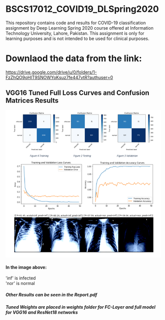 # BSCS17012_COVID19_DLSpring2020
 This repository contains code and results for COVID-19 classification assignment by Deep Learning Spring 2020 course offered at Information Technology University, Lahore, Pakistan. This assignment is only for learning purposes and is not intended to be used for clinical purposes.

# Downlaod the data from the link:
https://drive.google.com/drive/u/0/folders/1-FzZhQO9oHIT9SNOWYoKsuz7fe447vtR?authuser=0

## VGG16 Tuned Full Loss Curves and Confusion Matrices Results
![](figure/VGG16_FullTuned_results.PNG?raw=true "VGG16 Fully Tuned")
#### In the image above:
'inf' is infected </br>
'nor' is normal  </br>

##### Other Results can be seen in the Report.pdf

##### Tuned Weights are placed in weights folder for FC-Layer and full model for VGG16 and ResNet18 networks
